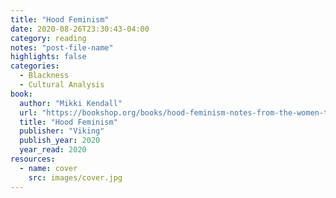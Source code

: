 ```yaml
---
title: "Hood Feminism"
date: 2020-08-26T23:30:43-04:00
category: reading
notes: "post-file-name"
highlights: false
categories:
  - Blackness
  - Cultural Analysis
book:
  author: "Mikki Kendall"
  url: "https://bookshop.org/books/hood-feminism-notes-from-the-women-that-a-movement-forgot/9780525560548"
  title: "Hood Feminism"
  publisher: "Viking"
  publish_year: 2020
  year_read: 2020
resources:
  - name: cover
    src: images/cover.jpg
---
```


